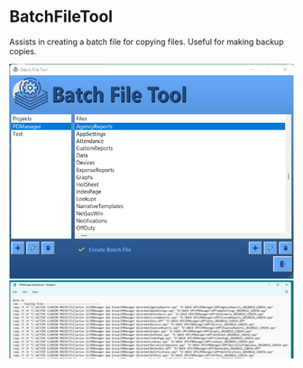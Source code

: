 # BatchFileTool
Assists in creating a batch file for copying files.  Useful for making backup copies.

<img src="https://github.com/donridley1972/BatchFileTool/blob/main/Screenshots/ScreenHunter%2014.png" width=900/>

<img src="https://github.com/donridley1972/BatchFileTool/blob/main/Screenshots/ScreenHunter%2015.png" width=900/>
